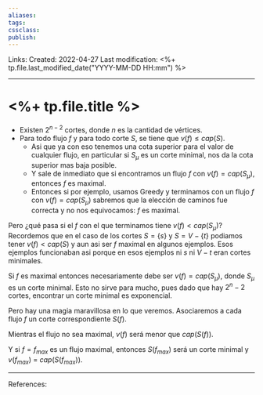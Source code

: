 ```yaml
---
aliases: 
tags: 
cssclass: 
publish: 
---
```


Links: 
Created: 2022-04-27
Last modification: <%+ tp.file.last_modified_date("YYYY-MM-DD HH:mm") %>

---
# <%+ tp.file.title %>
- Existen $2^{n-2}$ cortes, donde $n$ es la cantidad de vértices.
- Para todo flujo $f$ y para todo corte $S$, se tiene que $v(f)\leq cap(S)$.
	- Asi que ya con eso tenemos una cota superior para el valor de cualquier flujo, en particular si $S_{\mu}$ es un corte minimal, nos da la cota superior mas baja posible.
	- Y sale de inmediato que si encontramos un flujo $f$ con $v(f) = cap(S_{\mu})$, entonces $f$ es maximal.
	- Entonces si por ejemplo, usamos Greedy y terminamos con un flujo $f$ con $v(f) = cap(S_\mu)$ sabremos que la elección de caminos fue correcta y no nos equivocamos: $f$ es maximal.

Pero ¿qué pasa si el $f$ con el que terminamos tiene $v(f) < cap(S_\mu)$?
Recordemos que en el caso de los cortes $S = \{s\}$ y $S = V − \{t\}$ podiamos tener $v(f) < cap(S)$ y aun asi ser $f$ maximal en algunos ejemplos.
Esos ejemplos funcionaban asi porque en esos ejemplos ni ${s} \text{ ni } V − {t}$ eran cortes minimales.

Si $f$ es maximal entonces necesariamente debe ser $v(f) = cap(S_\mu)$, donde $S_\mu$ es un corte minimal. 
Esto no sirve para mucho, pues dado que hay $2^n−2$ cortes, encontrar un corte minimal es exponencial.

Pero hay una magia maravillosa en lo que veremos. Asociaremos a cada flujo $f$ un corte correspondiente $S(f)$. 

Mientras el flujo no sea maximal, $v(f)$ será menor que $cap(S(f))$. 

Y si $f = f_{max}$ es un flujo maximal, entonces $S(f_{max})$ será un corte minimal y $v(f_{max})$ = $cap(S(f_{max}))$.

---
References: 
